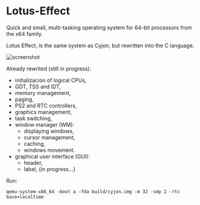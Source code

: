 # Lotus-Effect

Quick and small, multi-tasking operating system for 64-bit processors from the x64 family.

Lotus Effect, is the same system as Cyjon, but rewritten into the C language.

![screenshot](https://blackdev.org/shot/1511.png)

Already rewrited (still in progress):

  - initializacion of logical CPUs,
  - GDT, TSS and IDT,
  - memory management,
  - paging,
  - PS2 and RTC controllers,
  - graphics management,
  - task switching,
  - window manager (WM):
    - displaying windows,
    - cursor management,
    - caching,
	- windows movement.
  - graphical user interface (GUI):
  	- header,
	- label,
    {in progress...}

Run:

	qemu-system-x86_64 -boot a -fda build/cyjon.img -m 32 -smp 2 -rtc base=localtime
